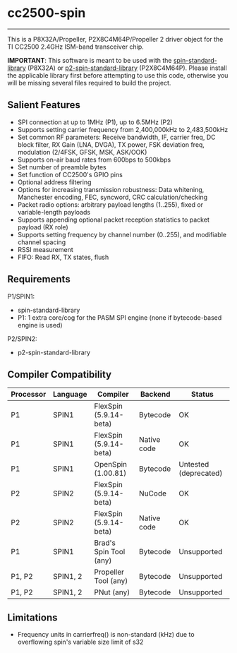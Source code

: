 # cc2500-spin 
-------------

This is a P8X32A/Propeller, P2X8C4M64P/Propeller 2 driver object for the TI CC2500 2.4GHz ISM-band transceiver chip.

**IMPORTANT**: This software is meant to be used with the [spin-standard-library](https://github.com/avsa242/spin-standard-library) (P8X32A) or [p2-spin-standard-library](https://github.com/avsa242/p2-spin-standard-library) (P2X8C4M64P). Please install the applicable library first before attempting to use this code, otherwise you will be missing several files required to build the project.

## Salient Features

* SPI connection at up to 1MHz (P1), up to 6.5MHz (P2)
* Supports setting carrier frequency from 2,400,000kHz to 2,483,500kHz
* Set common RF parameters: Receive bandwidth, IF, carrier freq, DC block filter, RX Gain (LNA, DVGA), TX power, FSK deviation freq, modulation (2/4FSK, GFSK, MSK, ASK/OOK)
* Supports on-air baud rates from 600bps to 500kbps
* Set number of preamble bytes
* Set function of CC2500's GPIO pins
* Optional address filtering
* Options for increasing transmission robustness: Data whitening, Manchester encoding, FEC, syncword, CRC calculation/checking
* Packet radio options: arbitrary payload lengths (1..255), fixed or variable-length payloads
* Supports appending optional packet reception statistics to packet payload (RX role)
* Supports setting frequency by channel number (0..255), and modifiable channel spacing
* RSSI measurement
* FIFO: Read RX, TX states, flush

## Requirements

P1/SPIN1:
* spin-standard-library
* P1: 1 extra core/cog for the PASM SPI engine (none if bytecode-based engine is used)

P2/SPIN2:
* p2-spin-standard-library

## Compiler Compatibility

| Processor | Language | Compiler               | Backend     | Status                |
|-----------|----------|------------------------|-------------|-----------------------|
| P1        | SPIN1    | FlexSpin (5.9.14-beta) | Bytecode    | OK                    |
| P1        | SPIN1    | FlexSpin (5.9.14-beta) | Native code | OK                    |
| P1        | SPIN1    | OpenSpin (1.00.81)     | Bytecode    | Untested (deprecated) |
| P2        | SPIN2    | FlexSpin (5.9.14-beta) | NuCode      | OK                    |
| P2        | SPIN2    | FlexSpin (5.9.14-beta) | Native code | OK                    |
| P1        | SPIN1    | Brad's Spin Tool (any) | Bytecode    | Unsupported           |
| P1, P2    | SPIN1, 2 | Propeller Tool (any)   | Bytecode    | Unsupported           |
| P1, P2    | SPIN1, 2 | PNut (any)             | Bytecode    | Unsupported           |

## Limitations

* Frequency units in carrierfreq() is non-standard (kHz) due to overflowing spin's variable size limit of s32 

